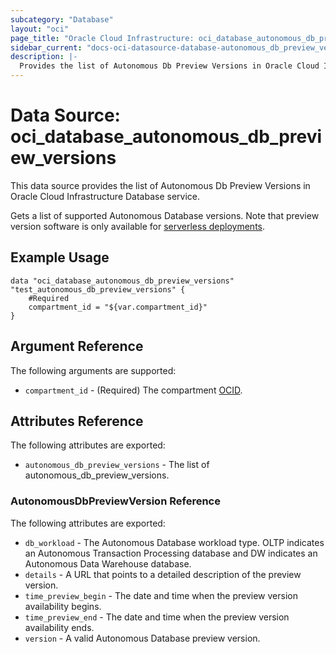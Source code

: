 ```yaml
---
subcategory: "Database"
layout: "oci"
page_title: "Oracle Cloud Infrastructure: oci_database_autonomous_db_preview_versions"
sidebar_current: "docs-oci-datasource-database-autonomous_db_preview_versions"
description: |-
  Provides the list of Autonomous Db Preview Versions in Oracle Cloud Infrastructure Database service
---
```


# Data Source: oci_database_autonomous_db_preview_versions
This data source provides the list of Autonomous Db Preview Versions in Oracle Cloud Infrastructure Database service.

Gets a list of supported Autonomous Database versions. Note that preview version software is only available for [serverless deployments](https://docs.cloud.oracle.com/iaas/Content/Database/Concepts/adboverview.htm#AEI).

## Example Usage

```hcl
data "oci_database_autonomous_db_preview_versions" "test_autonomous_db_preview_versions" {
	#Required
	compartment_id = "${var.compartment_id}"
}
```

## Argument Reference

The following arguments are supported:

* `compartment_id` - (Required) The compartment [OCID](https://docs.cloud.oracle.com/iaas/Content/General/Concepts/identifiers.htm).


## Attributes Reference

The following attributes are exported:

* `autonomous_db_preview_versions` - The list of autonomous_db_preview_versions.

### AutonomousDbPreviewVersion Reference

The following attributes are exported:

* `db_workload` - The Autonomous Database workload type. OLTP indicates an Autonomous Transaction Processing database and DW indicates an Autonomous Data Warehouse database.
* `details` - A URL that points to a detailed description of the preview version.
* `time_preview_begin` - The date and time when the preview version availability begins.
* `time_preview_end` - The date and time when the preview version availability ends.
* `version` - A valid Autonomous Database preview version.

